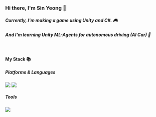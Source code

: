 
### Hi there, I'm Sin Yeong 👋

##### Currently, I'm making a game using Unity and C#. 🎮
##### And I'm learning Unity ML-Agents for autonomous driving (AI Car) 🌱
<br>

#### My Stack 📚

##### Platforms & Languages
<img src="https://img.shields.io/badge/c%23-%23239120.svg?style=for-the-badge&logo=c-sharp&logoColor=white"/> 
<img src="https://img.shields.io/badge/python-3670A0?style=for-the-badge&logo=python&logoColor=ffdd54"/>

##### Tools

<img src="https://img.shields.io/badge/unity-%23000000.svg?style=for-the-badge&logo=unity&logoColor=white"/> 
